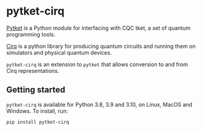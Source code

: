 # pytket-cirq

[Pytket](https://cqcl.github.io/pytket) is a Python module for interfacing
with CQC tket, a set of quantum programming tools.

[Cirq](https://www.github.com/quantumlib/cirq) is a python library for producing
quantum circuits and running them on simulators and physical quantum devices.

`pytket-cirq` is an extension to `pytket` that allows conversion to and from
Cirq representations.

## Getting started

`pytket-cirq` is available for Python 3.8, 3.9 and 3.10, on Linux, MacOS and
Windows. To install, run:

```pip install pytket-cirq```
